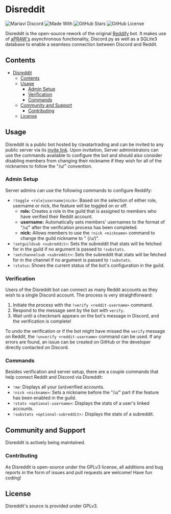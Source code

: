 # Disreddit

![Mariavi Discord](https://img.shields.io/discord/554773624784027658?color=7289da&label=Discord&logo=discord&style=flat-square)
![Made With](https://img.shields.io/badge/made_with-Python_3.7-blue?style=flat-square&logo=python)
![GitHub Stars](https://img.shields.io/github/stars/Dan6erbond/Reddify-v2?style=flat-square)
![GitHub License](https://img.shields.io/github/license/Dan6erbond/Reddify-v2?style=flat-square)

Disreddit is the open-source rework of the original [Reddify](https://github.com/Dan6erbond/Reddify) bot. It makes use of [aPRAW's](http://apraw.readthedocs.io/) asynchronous functionality, Discord.py as well as a SQLite3 database to enable a seamless connection between Discord and Reddit.

## Contents

- [Disreddit](#reddify)
  - [Contents](#contents)
  - [Usage](#usage)
    - [Admin Setup](#admin-setup)
    - [Verification](#verification)
    - [Commands](#commands)
  - [Community and Support](#community-and-support)
    - [Contributing](#contributing)
  - [License](#license)

## Usage

Disreddit is a public bot hosted by r/avatartrading and can be invited to any public server via its [invite link](https://discord.com/api/oauth2/authorize?client_id=1026712006012706826&permissions=8&scope=bot). Upon invitation, Server administrators can use the commands available to configure the bot and should also consider disabling members from changing their nickname if they wish for all of the nicknames to follow the "/u/<reddit-username>" convention.

### Admin Setup

Server admins can use the following commands to configure Reddify:

- `!toggle <role|username|nick>`: Based on the selection of either role, username or nick, the feature will be toggled on or off.
  - **role:** Creates a role in the guild that is assigned to members who have verified their Reddit account.
  - **username:** Automatically sets members' usernames to the format of "/u/<reddit-username>" after the verification process has been completed.
  - **nick:** Allows members to use the `!nick <nickname>` command to change the guild nickname to "<nickname> (/u/<reddit-username>)".
- `!setguildsub <subreddit>`: Sets the subreddit that stats will be fetched for in the guild if no argument is passed to `!substats`.
- `!setchannelsub <subreddit>`: Sets the subreddit that stats will be fetched for in the channel if no argument is passed to `!substats`.
- `!status`: Shows the current status of the bot's configuration in the guild.

### Verification

Users of the Disreddit bot can connect as many Reddit accounts as they wish to a single Discord account. The process is very straightforward:

1.  Initiate the process with the `!verify <reddit-username>` command.
2.  Respond to the message sent by the bot with `verify`.
3.  Wait until a checkmark appears on the bot's message in Discord, and the verification is complete!

To undo the verification or if the bot might have missed the `verify` message on Reddit, the `!unverify <reddit-username>` command can be used. If any errors are found, an issue can be created on GitHub or the developer directly contacted on Discord.

### Commands

Besides verification and server setup, there are a couple commands that help connect Reddit and Discord via Disreddit:

- `!me`: Displays all your (un)verified accounts.
- `!nick <nickname>`: Sets a nickname before the "/u/<reddit-username>" part if the feature has been enabled in the guild.
- `!stats <optional-username>`: Displays the stats of a user's linked accounts.
- `!substats <optional-subreddit>:` Displays the stats of a subreddit.

## Community and Support

Disreddit is actively being maintained. 

### Contributing

As Disreddit is open-source under the GPLv3 license, all additions and bug reports in the form of issues and pull requests are welcome! Have fun coding!

## License

Disreddit's source is provided under GPLv3.
